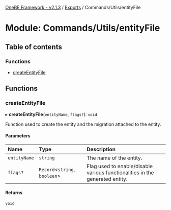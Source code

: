 [OneBE Framework - v2.1.3](../README.md) / [Exports](../modules.md) / Commands/Utils/entityFile

# Module: Commands/Utils/entityFile

## Table of contents

### Functions

- [createEntityFile](Commands_Utils_entityFile.md#createentityfile)

## Functions

### createEntityFile

▸ **createEntityFile**(`entityName`, `flags?`): `void`

Function used to create the entity and the migration attached to the entity.

#### Parameters

| Name | Type | Description |
| :------ | :------ | :------ |
| `entityName` | `string` | The name of the entity. |
| `flags?` | `Record`<`string`, `boolean`\> | Flag used to enable/disable various functionalities in the generated entity. |

#### Returns

`void`
